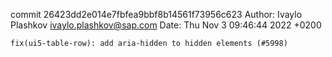 commit 26423dd2e014e7fbfea9bbf8b14561f73956c623
Author: Ivaylo Plashkov <ivaylo.plashkov@sap.com>
Date:   Thu Nov 3 09:46:44 2022 +0200

    fix(ui5-table-row): add aria-hidden to hidden elements (#5998)
